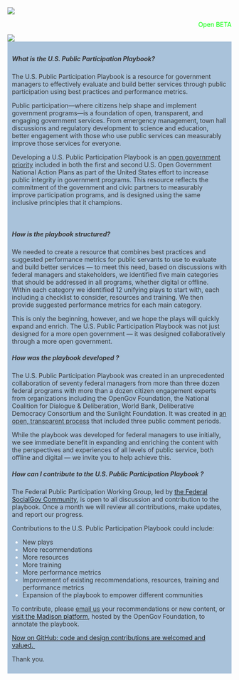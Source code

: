 
<img class="section__header" src="https://s3.amazonaws.com/sitesusa/wp-content/uploads/sites/582/2015/01/emoji-large-usa.png">
<!--// meta slider-->

<p style="text-align: right">
  <span style="color: #00ff00">Open BETA</span>
</p>

<!-- meta slider -->
<img class="section__header" src="https://s3.amazonaws.com/sitesusa/wp-content/uploads/sites/582/2015/03/678-x-387-US-Public-Participation-Playbook-cover-image-Group-of-World-People-s-Hands-Robert-Churchill-iStock-Thinkstock-480665457.jpg">
<!--// meta slider-->

<div style="background-color: #a9c2da;color: white;margin: 0px;padding: 10px">
  <h5>
    <span style="color: #333333">What is the U.S. Public Participation Playbook?</span>
  </h5>

  <p>
    <span style="color: #333333">The U.S. Public Participation Playbook is a resource for government managers to effectively evaluate and build better services through public participation using best practices and performance metrics.</span>
  </p>

  <p>
    <span style="color: #333333">Public participation—where citizens help shape and implement government programs—is a foundation of open, transparent, and engaging government services. </span><span style="color: #333333">From emergency management, town hall discussions and regulatory development to science and education, better engagement with those who use public services can measurably improve those services for everyone. </span>
  </p>

  <p>
    <span style="color: #333333">Developing a U.S. Public Participation Playbook is an <a style="color: #333333" href="http://www.whitehouse.gov/blog/2014/04/30/open-government-public-participation-we-can-t-do-it-without-you">open government priority</a> included in both the first and second U.S. Open Government National Action Plans as part of the United States effort to increase public integrity in government programs. This resource reflects the commitment of the government and civic partners to measurably improve participation programs, and is designed using the same inclusive principles that it champions.</span>
  </p>
</div>

<div style="background-color: #a9c2da;color: white;margin: 0px;padding: 10px">
  <h5>
    <span style="color: #333333">How is the playbook structured?</span>
  </h5>

  <p>
    <span style="color: #333333">We needed to create a resource that combines best practices and suggested performance metrics for public servants to use to evaluate and build better services &#8212; to meet this need, based on discussions with federal managers and stakeholders, we identified five main categories that should be addressed in all programs, whether digital or offline. Within each category we identified 12 unifying plays to start with, each including a checklist to consider, resources and training. We then provide suggested performance metrics for each main category. </span>
  </p>

  <p>
    <span style="color: #333333">This is only the beginning, however, and we hope the plays will quickly expand and enrich. The U.S. Public Participation Playbook was not just designed for a more open government &#8212; it was designed collaboratively through a more open government. </span>
  </p>

  <h5>
    <span style="color: #333333">How was the playbook developed ?</span>
  </h5>

  <p>
    <span style="color: #333333">The U.S. Public Participation Playbook was created in an unprecedented collaboration of seventy federal managers from more than three dozen federal programs with more than a dozen citizen engagement experts from organizations including the OpenGov Foundation, the National Coalition for Dialogue & Deliberation, World Bank, Deliberative Democracy Consortium and the Sunlight Foundation. It was created in <a style="color: #333333" href="https://www.digitalgov.gov/2014/12/17/3rd-u-s-public-participation-playbook-draft-released-this-month/">an open, transparent process</a> that included three public comment periods. </span>
  </p>

  <p>
    <span style="color: #333333">While the playbook was developed for federal managers to use initially, we see immediate benefit in expanding and enriching the content with the perspectives and experiences of all levels of public service, both offline and digital &#8212; we invite you to help achieve this. </span>
  </p>

  <h5>
    <span style="color: #333333">How can I contribute to the U.S. Public Participation Playbook ?</span>
  </h5>

  <p>
    <span style="color: #333333">The Federal Public Participation Working Group, led by <a href="https://www.digitalgov.gov/communities/social-media/" target="_blank">the Federal SocialGov Community</a>, is open to all discussion and contribution to the playbook. Once a month we will review all contributions, make updates, and report our progress.</span>
  </p>

  <p>
    <span style="color: #333333">Contributions to the U.S. Public Participation Playbook could include: </span>
  </p>

  <ul>
    <li>
      <span style="color: #333333">New plays</span>
    </li>
    <li>
      <span style="color: #333333">More recommendations</span>
    </li>
    <li>
      <span style="color: #333333">More resources</span>
    </li>
    <li>
      <span style="color: #333333">More training</span>
    </li>
    <li>
      <span style="color: #333333">More performance metrics</span>
    </li>
    <li>
      <span style="color: #333333">Improvement of existing recommendations, resources, training and performance metrics</span>
    </li>
    <li>
      <span style="color: #333333">Expansion of the playbook to empower different communities</span>
    </li>
  </ul>

  <p>
    <span style="color: #333333">To contribute, please <span style="text-decoration: underline"><a style="color: #333333;text-decoration: underline" href="mailto:%20justin.herman@gsa.gov" target="_blank">email us</a></span> your recommendations or new content, or <a href="https://mymadison.io/docs/us-public-participation-playbook-vfeb15" target="_blank">visit the Madison platform</a>, hosted by the OpenGov Foundation, to annotate the playbook. </span>
  </p>

  <p>
    <a href="https://www.digitalgov.gov/2015/02/05/u-s-public-participation-playbook-open-for-coders-and-designers-on-github/" target="_blank">Now on GitHub: code and design contributions are welcomed and valued. </a>
  </p>

  <p>
    <span style="color: #333333">Thank you. </span>
  </p>
</div>
